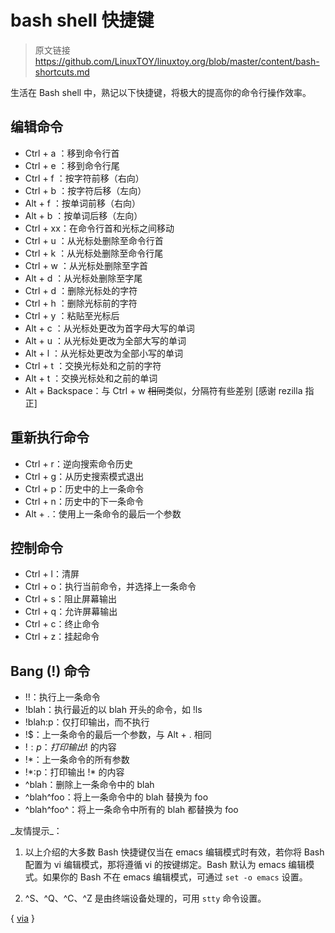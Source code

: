 # bash shell 快捷键

> 原文链接 <https://github.com/LinuxTOY/linuxtoy.org/blob/master/content/bash-shortcuts.md>

生活在 Bash shell 中，熟记以下快捷键，将极大的提高你的命令行操作效率。

## 编辑命令

+ Ctrl + a ：移到命令行首  
+ Ctrl + e ：移到命令行尾  
+ Ctrl + f ：按字符前移（右向）  
+ Ctrl + b ：按字符后移（左向）  
+ Alt + f ：按单词前移（右向）  
+ Alt + b ：按单词后移（左向）  
+ Ctrl + xx：在命令行首和光标之间移动  
+ Ctrl + u ：从光标处删除至命令行首  
+ Ctrl + k ：从光标处删除至命令行尾  
+ Ctrl + w ：从光标处删除至字首  
+ Alt + d ：从光标处删除至字尾  
+ Ctrl + d ：删除光标处的字符  
+ Ctrl + h ：删除光标前的字符  
+ Ctrl + y ：粘贴至光标后  
+ Alt + c ：从光标处更改为首字母大写的单词  
+ Alt + u ：从光标处更改为全部大写的单词  
+ Alt + l ：从光标处更改为全部小写的单词  
+ Ctrl + t ：交换光标处和之前的字符  
+ Alt + t ：交换光标处和之前的单词  
+ Alt + Backspace：与 Ctrl + w ~~相同~~类似，分隔符有些差别 [感谢
rezilla 指正]

## 重新执行命令

+ Ctrl + r：逆向搜索命令历史  
+ Ctrl + g：从历史搜索模式退出  
+ Ctrl + p：历史中的上一条命令  
+ Ctrl + n：历史中的下一条命令  
+ Alt + .：使用上一条命令的最后一个参数

## 控制命令

+ Ctrl + l：清屏  
+ Ctrl + o：执行当前命令，并选择上一条命令  
+ Ctrl + s：阻止屏幕输出  
+ Ctrl + q：允许屏幕输出  
+ Ctrl + c：终止命令  
+ Ctrl + z：挂起命令

## Bang (!) 命令

+ !!：执行上一条命令  
+ !blah：执行最近的以 blah 开头的命令，如 !ls  
+ !blah:p：仅打印输出，而不执行  
+ !$：上一条命令的最后一个参数，与 Alt + . 相同  
+ !$:p：打印输出 !$ 的内容  
+ !*：上一条命令的所有参数  
+ !\*:p：打印输出 !* 的内容  
+ ^blah：删除上一条命令中的 blah  
+ ^blah^foo：将上一条命令中的 blah 替换为 foo  
+ ^blah^foo^：将上一条命令中所有的 blah 都替换为 foo

\_友情提示\_：

1. 以上介绍的大多数 Bash 快捷键仅当在 emacs 编辑模式时有效，若你将 Bash 配置为 vi 编辑模式，那将遵循 vi 的按键绑定。Bash 默认为 emacs 编辑模式。如果你的 Bash 不在 emacs 编辑模式，可通过 `set -o emacs` 设置。  

2. ^S、^Q、^C、^Z 是由终端设备处理的，可用 `stty` 命令设置。

[v]: http://wp.me/pj13n-jo

{ [via][v] }
